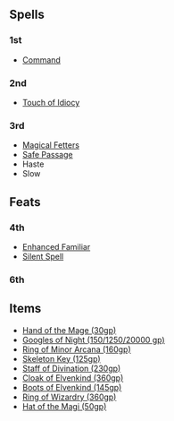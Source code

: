 ## Spells

### 1st

- [Command](https://2e.aonprd.com/Spells.aspx?ID=45)

### 2nd

- [Touch of Idiocy](https://2e.aonprd.com/Spells.aspx?ID=341)

### 3rd

- [Magical Fetters](https://2e.aonprd.com/Spells.aspx?ID=821)
- [Safe Passage](https://pf2.d20pfsrd.com/spell/safe-passage/)
- Haste
- Slow

## Feats

### 4th

- [Enhanced Familiar](https://2e.aonprd.com/Feats.aspx?ID=318)
- [Silent Spell](https://2e.aonprd.com/Feats.aspx?ID=644)

### 6th

## Items

- [Hand of the Mage (30gp)](https://2e.aonprd.com/Equipment.aspx?ID=440)
- [Googles of Night (150/1250/20000 gp)](https://2e.aonprd.com/Equipment.aspx?ID=438)
- [Ring of Minor Arcana (160gp)](https://2e.aonprd.com/Equipment.aspx?ID=478)
- [Skeleton Key (125gp)](https://2e.aonprd.com/Equipment.aspx?ID=266)
- [Staff of Divination (230gp)](https://2e.aonprd.com/Equipment.aspx?ID=353)
- [Cloak of Elvenkind (360gp)](https://2e.aonprd.com/Equipment.aspx?ID=424)
- [Boots of Elvenkind (145gp)](https://2e.aonprd.com/Equipment.aspx?ID=413)
- [Ring of Wizardry (360gp)](https://2e.aonprd.com/Equipment.aspx?ID=462)
- [Hat of the Magi (50gp)](https://2e.aonprd.com/Equipment.aspx?ID=443)
